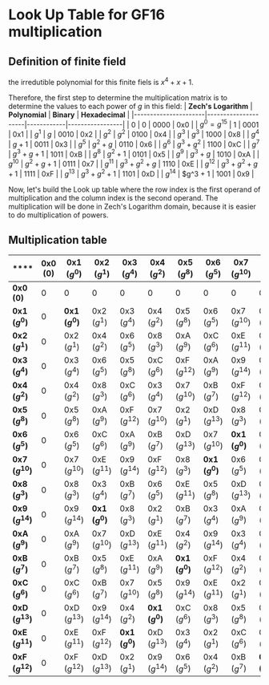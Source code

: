 # Look Up Table for GF16 multiplication

## Definition of finite field

the irredutible polynomial for this finite fiels is $x^4 + x + 1$.

Therefore, the first step to determine the multiplication matrix is to determine the values to each power of $g$ in this field:
| **Zech's Logarithm** | **Polynomial**      | **Binary** | **Hexadecimal** |
|----------------------|---------------------|------------|-----------------|
| 0                    | 0                   | 0000       | 0x0             |
| $g^0 = g^{15}$       | 1                   | 0001       | 0x1             |
| $g^1$                | $g$                 | 0010       | 0x2             |
| $g^2$                | $g^2$               | 0100       | 0x4             |
| $g^3$                | $g^3$               | 1000       | 0x8             |
| $g^4$                | $g + 1$             | 0011       | 0x3             |
| $g^5$                | $g^2 + g$           | 0110       | 0x6             |
| $g^6$                | $g^3 + g^2$         | 1100       | 0xC             |
| $g^7$                | $g^3 + g + 1$       | 1011       | 0xB             |
| $g^8$                | $g^2 + 1$           | 0101       | 0x5             |
| $g^9$                | $g^3 + g$           | 1010       | 0xA             |
| $g^{10}$             | $g^2 + g + 1$       | 0111       | 0x7             |
| $g^{11}$             | $g^3 + g^2 + g$     | 1110       | 0xE             |
| $g^{12}$             | $g^3 + g^2 + g + 1$ | 1111       | 0xF             |
| $g^{13}$             | $g^3 + g^2 + 1$     | 1101       | 0xD             |
| $g^{14}$             | $g^3 + 1            | 1001       | 0x9             |

Now, let's build the Look up table where the row index is the first operand of multiplication and the column index is the second operand. The multiplication will be done in Zech's Logarithm domain, because it is easier to do multiplication of powers.

## Multiplication table
| ****               | **0x0 (0)** | **0x1 ($g^0$)** | **0x2 ($g^1$)** | **0x3 ($g^4$)** | **0x4 ($g^2$)** | **0x5 ($g^8$)** | **0x6 ($g^5$)** | **0x7 ($g^{10}$)** | **0x8 ($g^3$)** | **0x9 ($g^{14}$)** | **0xA ($g^9$)** | **0xB ($g^7$)** | **0xC ($g^6$)** | **0xD ($g^{13}$)** | **0xE ($g^{11}$)** | **0xF ($g^{12}$)** |
|--------------------|-------------|-----------------|-----------------|-----------------|-----------------|-----------------|-----------------|--------------------|-----------------|--------------------|-----------------|-----------------|-----------------|--------------------|--------------------|--------------------|
| **0x0 (0)**        | 0           | 0               | 0               | 0               | 0               | 0               | 0               | 0                  | 0               | 0                  | 0               | 0               | 0               | 0                  | 0                  | 0                  |
| **0x1 ($g^0$)**    | 0           | **0x1 ($g^0$)** | 0x2 ($g^1$)     | 0x3 ($g^4$)     | 0x4 ($g^2$)     | 0x5 ($g^8$)     | 0x6 ($g^5$)     | 0x7 ($g^{10}$)     | 0x8 ($g^3$)     | 0x9 ($g^{14}$)     | 0xA ($g^9$)     | 0xB ($g^7$)     | 0xC ($g^6$)     | 0xD ($g^{13}$)     | 0xE ($g^{11}$)     | 0xF ($g^{12}$)     |
| **0x2 ($g^1$)**    | 0           | 0x2 ($g^1$)     | 0x4 ($g^2$)     | 0x6 ($g^5$)     | 0x8 ($g^3$)     | 0xA ($g^9$)     | 0xC ($g^6$)     | 0xE ($g^{11}$)     | 0x3 ($g^4$)     | **0x1 ($g^0$)**    | 0x7 ($g^{10}$)  | 0x5 ($g^8$)     | 0xB ($g^7$)     | 0x9 ($g^{14}$)     | 0xF ($g^{12}$)     | 0xD ($g^{13}$)     |
| **0x3 ($g^4$)**    | 0           | 0x3 ($g^4$)     | 0x6 ($g^5$)     | 0x5 ($g^8$)     | 0xC ($g^6$)     | 0xF ($g^{12}$)  | 0xA ($g^9$)     | 0x9 ($g^{14}$)     | 0xB ($g^7$)     | 0x8 ($g^3$)        | 0xD ($g^{13}$)  | 0xE ($g^{11}$)  | 0x7 ($g^{10}$)  | 0x4 ($g^2$)        | **0x1 ($g^0$)**    | 0x2 ($g^1$)        |
| **0x4 ($g^2$)**    | 0           | 0x4 ($g^2$)     | 0x8 ($g^3$)     | 0xC ($g^6$)     | 0x3 ($g^4$)     | 0x7 ($g^{10}$)  | 0xB ($g^7$)     | 0xF ($g^{12}$)     | 0x6 ($g^5$)     | 0x2 ($g^1$)        | 0xE ($g^{11}$)  | 0xA ($g^9$)     | 0x5 ($g^8$)     | **0x1 ($g^0$)**    | 0xD ($g^{13}$)     | 0x9 ($g^{14}$)     |
| **0x5 ($g^8$)**    | 0           | 0x5 ($g^8$)     | 0xA ($g^9$)     | 0xF ($g^{12}$)  | 0x7 ($g^{10}$)  | 0x2 ($g^1$)     | 0xD ($g^{13}$)  | 0x8 ($g^3$)        | 0xE ($g^{11}$)  | 0xB ($g^7$)        | 0x4 ($g^2$)     | **0x1 ($g^0$)** | 0x9 ($g^{14}$)  | 0xC ($g^6$)        | 0x3 ($g^4$)        | 0x6 ($g^5$)        |
| **0x6 ($g^5$)**    | 0           | 0x6 ($g^5$)     | 0xC ($g^6$)     | 0xA ($g^9$)     | 0xB ($g^7$)     | 0xD ($g^{13}$)  | 0x7 ($g^{10}$)  | **0x1 ($g^0$)**    | 0x5 ($g^8$)     | 0x3 ($g^4$)        | 0x9 ($g^{14}$)  | 0xF ($g^{12}$)  | 0xE ($g^{11}$)  | 0x8 ($g^3$)        | 0x2 ($g^1$)        | 0x4 ($g^2$)        |
| **0x7 ($g^{10}$)** | 0           | 0x7 ($g^{10}$)  | 0xE ($g^{11}$)  | 0x9 ($g^{14}$)  | 0xF ($g^{12}$)  | 0x8 ($g^3$)     | **0x1 ($g^0$)** | 0x6 ($g^5$)        | 0xD ($g^{13}$)  | 0xA ($g^9$)        | 0x3 ($g^4$)     | 0x4 ($g^2$)     | 0x2 ($g^1$)     | 0x5 ($g^8$)        | 0xC ($g^6$)        | 0xB ($g^7$)        |
| **0x8 ($g^3$)**    | 0           | 0x8 ($g^3$)     | 0x3 ($g^4$)     | 0xB ($g^7$)     | 0x6 ($g^5$)     | 0xE ($g^{11}$)  | 0x5 ($g^8$)     | 0xD ($g^{13}$)     | 0xC ($g^6$)     | 0x4 ($g^2$)        | 0xF ($g^{12}$)  | 0x7 ($g^{10}$)  | 0xA ($g^9$)     | 0x2 ($g^1$)        | 0x9 ($g^{14}$)     | **0x1 ($g^0$)**    |
| **0x9 ($g^{14}$)** | 0           | 0x9 ($g^{14}$)  | **0x1 ($g^0$)** | 0x8 ($g^3$)     | 0x2 ($g^1$)     | 0xB ($g^7$)     | 0x3 ($g^4$)     | 0xA ($g^9$)        | 0x4 ($g^2$)     | 0xD ($g^{13}$)     | 0x5 ($g^8$)     | 0xC ($g^6$)     | 0x6 ($g^5$)     | 0xF ($g^{12}$)     | 0x7 ($g^{10}$)     | 0xE ($g^{11}$)     |
| **0xA ($g^9$)**    | 0           | 0xA ($g^9$)     | 0x7 ($g^{10}$)  | 0xD ($g^{13}$)  | 0xE ($g^{11}$)  | 0x4 ($g^2$)     | 0x9 ($g^{14}$)  | 0x3 ($g^4$)        | 0xF ($g^{12}$)  | 0x5 ($g^8$)        | 0x8 ($g^3$)     | 0x2 ($g^1$)     | **0x1 ($g^0$)** | 0xB ($g^7$)        | 0x6 ($g^5$)        | 0xC ($g^6$)        |
| **0xB ($g^7$)**    | 0           | 0xB ($g^7$)     | 0x5 ($g^8$)     | 0xE ($g^{11}$)  | 0xA ($g^9$)     | **0x1 ($g^0$)** | 0xF ($g^{12}$)  | 0x4 ($g^2$)        | 0x7 ($g^{10}$)  | 0xC ($g^6$)        | 0x2 ($g^1$)     | 0x9 ($g^{14}$)  | 0xD ($g^{13}$)  | 0x6 ($g^5$)        | 0x8 ($g^3$)        | 0x3 ($g^4$)        |
| **0xC ($g^6$)**    | 0           | 0xC ($g^6$)     | 0xB ($g^7$)     | 0x7 ($g^{10}$)  | 0x5 ($g^8$)     | 0x9 ($g^{14}$)  | 0xE ($g^{11}$)  | 0x2 ($g^1$)        | 0xA ($g^9$)     | 0x6 ($g^5$)        | **0x1 ($g^0$)** | 0xD ($g^{13}$)  | 0xF ($g^{12}$)  | 0x3 ($g^4$)        | 0x4 ($g^2$)        | 0x8 ($g^3$)        |
| **0xD ($g^{13}$)** | 0           | 0xD ($g^{13}$)  | 0x9 ($g^{14}$)  | 0x4 ($g^2$)     | **0x1 ($g^0$)** | 0xC ($g^6$)     | 0x8 ($g^3$)     | 0x5 ($g^8$)        | 0x2 ($g^1$)     | 0xF ($g^{12}$)     | 0xB ($g^7$)     | 0x6 ($g^5$)     | 0x3 ($g^4$)     | 0xE ($g^{11}$)     | 0xA ($g^9$)        | 0x7 ($g^{10}$)     |
| **0xE ($g^{11}$)** | 0           | 0xE ($g^{11}$)  | 0xF ($g^{12}$)  | **0x1 ($g^0$)** | 0xD ($g^{13}$)  | 0x3 ($g^4$)     | 0x2 ($g^1$)     | 0xC ($g^6$)        | 0x9 ($g^{14}$)  | 0x7 ($g^{10}$)     | 0x6 ($g^5$)     | 0x8 ($g^3$)     | 0x4 ($g^2$)     | 0xA ($g^9$)        | 0xB ($g^7$)        | 0x5 ($g^8$)        |
| **0xF ($g^{12}$)** | 0           | 0xF ($g^{12}$)  | 0xD ($g^{13}$)  | 0x2 ($g^1$)     | 0x9 ($g^{14}$)  | 0x6 ($g^5$)     | 0x4 ($g^2$)     | 0xB ($g^7$)        | **0x1 ($g^0$)** | 0xE ($g^{11}$)     | 0xC ($g^6$)     | 0x3 ($g^4$)     | 0x8 ($g^3$)     | 0x7 ($g^{10}$)     | 0x5 ($g^8$)        | 0xA ($g^9$)        |

